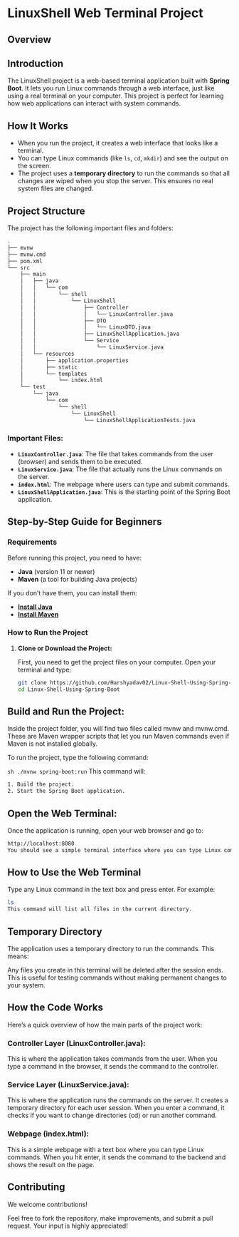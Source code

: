 # LinuxShell Web Terminal Project

## Overview
## Introduction

The LinuxShell project is a web-based terminal application built with **Spring Boot**. It lets you run Linux commands through a web interface, just like using a real terminal on your computer. This project is perfect for learning how web applications can interact with system commands.


## How It Works

- When you run the project, it creates a web interface that looks like a terminal.
- You can type Linux commands (like `ls`, `cd`, `mkdir`) and see the output on the screen.
- The project uses a **temporary directory** to run the commands so that all changes are wiped when you stop the server. This ensures no real system files are changed.
  
## Project Structure

The project has the following important files and folders:
```sh
.
├── mvnw
├── mvnw.cmd
├── pom.xml
└── src
    ├── main
    │   ├── java
    │   │   └── com
    │   │       └── shell
    │   │           └── LinuxShell
    │   │               ├── Controller
    │   │               │   └── LinuxController.java
    │   │               ├── DTO
    │   │               │   └── LinuxDTO.java
    │   │               ├── LinuxShellApplication.java
    │   │               └── Service
    │   │                   └── LinuxService.java
    │   └── resources
    │       ├── application.properties
    │       ├── static
    │       └── templates
    │           └── index.html
    └── test
        └── java
            └── com
                └── shell
                    └── LinuxShell
                        └── LinuxShellApplicationTests.java

```

### Important Files:
- **`LinuxController.java`**: The file that takes commands from the user (browser) and sends them to be executed.
- **`LinuxService.java`**: The file that actually runs the Linux commands on the server.
- **`index.html`**: The webpage where users can type and submit commands.
- **`LinuxShellApplication.java`**: This is the starting point of the Spring Boot application.

## Step-by-Step Guide for Beginners

### Requirements
Before running this project, you need to have:
- **Java** (version 11 or newer)
- **Maven** (a tool for building Java projects)

If you don’t have them, you can install them:
- **[Install Java](https://www.oracle.com/java/technologies/javase-jdk11-downloads.html)**
- **[Install Maven](https://maven.apache.org/install.html)**

### How to Run the Project

1. **Clone or Download the Project:**

   First, you need to get the project files on your computer. Open your terminal and type:

   ```bash
   git clone https://github.com/Harshyadav02/Linux-Shell-Using-Spring-Boot.git
   cd Linux-Shell-Using-Spring-Boot
   ```
## Build and Run the Project:

Inside the project folder, you will find two files called mvnw and mvnw.cmd. These are Maven wrapper scripts that let you run Maven commands even if Maven is not installed globally.

To run the project, type the following command:

``` sh ./mvnw spring-boot:run ```
This command will:

``` sh
1. Build the project.
2. Start the Spring Boot application.
```
## Open the Web Terminal:

Once the application is running, open your web browser and go to:
``` sh 
http://localhost:8080
You should see a simple terminal interface where you can type Linux commands.
```
## How to Use the Web Terminal
Type any Linux command in the text box and press enter. For example:

```sh 
ls 
This command will list all files in the current directory.
```
## Temporary Directory
The application uses a temporary directory to run the commands. This means:

Any files you create in this terminal will be deleted after the session ends.
This is useful for testing commands without making permanent changes to your system.

## How the Code Works
Here’s a quick overview of how the main parts of the project work:

### Controller Layer (LinuxController.java):

This is where the application takes commands from the user.
When you type a command in the browser, it sends the command to the controller.

### Service Layer (LinuxService.java):

This is where the application runs the commands on the server.
It creates a temporary directory for each user session.
When you enter a command, it checks if you want to change directories (cd) or run another command.

### Webpage (index.html):

This is a simple webpage with a text box where you can type Linux commands.
When you hit enter, it sends the command to the backend and shows the result on the page.

## Contributing

We welcome contributions! 

Feel free to fork the repository, make improvements, and submit a pull request. Your input is highly appreciated!
